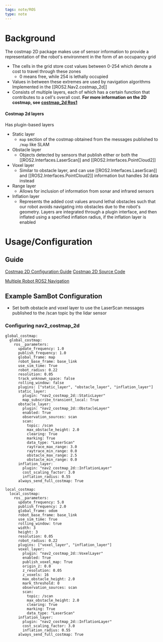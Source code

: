 ```yaml
---
tags: note/ROS
type: note
---
```

# Background
The costmap 2D package makes use of sensor information to provide a representation of the robot's environment in the form of an occupancy grid
- The cells in the grid store cost values between 0-254 which denote a cost to travel through these zones
	- 0 means free, while 254 is lethally occupied
- Values in between these extremes are used by navigation algorithms
Implemented in the [[ROS2.Nav2.costmap_2d]]
- Consists of multiple layers, each of which has a certain function that contributes to a cell's overall cost. 
**For more information on the 2D costmap, see [costmap_2d Ros1](http://wiki.ros.org/costmap_2d)**

#### Costmap 2d layers
Has plugin-based layers
- Static layer
	- `map` section of the costmap obtained from the messages published to `/map` like SLAM
- Obstacle layer
	- Objects detected by sensors that publish either or both the [[ROS2.Interfaces.LaserScan]] and [[ROS2.Interfaces.PointCloud2]]
- Voxel layer
	- Similar to obstacle layer, and can use [[ROS2.Interfaces.LaserScan]] and [[ROS2.Interfaces.PointCloud2]] information but handles 3d data instead
- Range layer
	- Allows for inclusion of information from sonar and infrared sensors
- Inflation layer
	- Represents the added cost values around lethal obstacles such that our robot avoids navigating into obstacles due to the robot's geometry. 
Layers are integrated through a plugin interface, and then inflated using a specified inflation radius, if the inflation layer is enabled


# Usage/Configuration
## Guide
[Costmap 2D Configuration Guide](https://navigation.ros.org/configuration/packages/configuring-costmaps.html)
[Costmap 2D Source Code](https://github.com/ros-planning/navigation2/tree/main/nav2_costmap_2d)

[Multiple Robot ROS2 Navigation](https://docs.omniverse.nvidia.com/isaacsim/latest/ros2_tutorials/tutorial_ros2_multi_navigation.html)


## Example SamBot Configuration
- Set both obstacle and voxel layer to use the LaserScan messages published to the /scan topic by the lidar sensor

### Configuring nav2_costmap_2d
```
global_costmap:
  global_costmap:
    ros__parameters:
      update_frequency: 1.0
      publish_frequency: 1.0
      global_frame: map
      robot_base_frame: base_link
      use_sim_time: True
      robot_radius: 0.22
      resolution: 0.05
      track_unknown_space: false
      rolling_window: false
      plugins: ["static_layer", "obstacle_layer", "inflation_layer"]
      static_layer:
        plugin: "nav2_costmap_2d::StaticLayer"
        map_subscribe_transient_local: True
      obstacle_layer:
        plugin: "nav2_costmap_2d::ObstacleLayer"
        enabled: True
        observation_sources: scan
        scan:
          topic: /scan
          max_obstacle_height: 2.0
          clearing: True
          marking: True
          data_type: "LaserScan"
          raytrace_max_range: 3.0
          raytrace_min_range: 0.0
          obstacle_max_range: 2.5
          obstacle_min_range: 0.0
      inflation_layer:
        plugin: "nav2_costmap_2d::InflationLayer"
        cost_scaling_factor: 3.0
        inflation_radius: 0.55
      always_send_full_costmap: True

local_costmap:
  local_costmap:
    ros__parameters:
      update_frequency: 5.0
      publish_frequency: 2.0
      global_frame: odom
      robot_base_frame: base_link
      use_sim_time: True
      rolling_window: true
      width: 3
      height: 3
      resolution: 0.05
      robot_radius: 0.22
      plugins: ["voxel_layer", "inflation_layer"]
      voxel_layer:
        plugin: "nav2_costmap_2d::VoxelLayer"
        enabled: True
        publish_voxel_map: True
        origin_z: 0.0
        z_resolution: 0.05
        z_voxels: 16
        max_obstacle_height: 2.0
        mark_threshold: 0
        observation_sources: scan
        scan:
          topic: /scan
          max_obstacle_height: 2.0
          clearing: True
          marking: True
          data_type: "LaserScan"
      inflation_layer:
        plugin: "nav2_costmap_2d::InflationLayer"
        cost_scaling_factor: 3.0
        inflation_radius: 0.55
      always_send_full_costmap: True
```